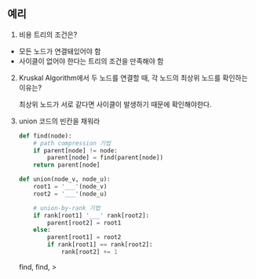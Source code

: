 ## 예리

1. 비용 트리의 조건은?

- 모든 노드가 연결돼있어야 함
- 사이클이 없어야 한다는 트리의 조건을 만족해야 함

2. Kruskal Algorithm에서 두 노드를 연결할 때, 각 노드의 최상위 노드를 확인하는 이유는?

   최상위 노드가 서로 같다면 사이클이 발생하기 때문에 확인해야한다.

3. union 코드의 빈칸을 채워라

   ```python
   def find(node):
       # path compression 기법
       if parent[node] != node:
           parent[node] = find(parent[node])
       return parent[node]

   def union(node_v, node_u):
       root1 = '___'(node_v)
       root2 = '___'(node_u)

       # union-by-rank 기법
       if rank[root1] '___' rank[root2]:
           parent[root2] = root1
       else:
           parent[root1] = root2
           if rank[root1] == rank[root2]:
               rank[root2] += 1
   ```

   find, find, >
